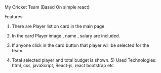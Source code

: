 My Cricket Team (Based On simple react)

Features:

1. There are Player list on card in the main page.
2. In the card Player image , name , salary are included.
3. If anyone click in the card button that player will be selected for the team.

4. Total selected player and total budget is shown. 5) Used Technologies: html, css, javaScript, React-js, react bootstrap etc
